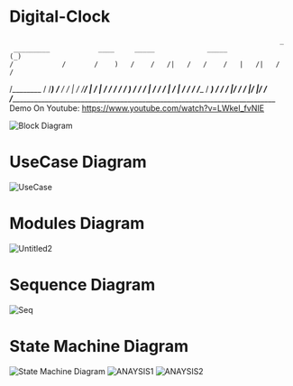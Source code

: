 # Digital-Clock
                                                                       _
	 _________            ____     _____             _____                (_)
    /			 /       /    )   /    /   /|   /   /    /   |   /|   /   /
   /________    /       /____)   /___ /   / |  /   /____/    |  / |  /   /
  /			   /       /    )   /    /   /  | /   /    /     | /  | /   /
 /            /____   / ___)   /    /   /   |/   /    /      |/   |/   /
/____________________________________________________________________________
Demo On Youtube: 
    https://www.youtube.com/watch?v=LWkeI_fvNIE
    
![Block Diagram](https://user-images.githubusercontent.com/51443318/95990021-4b9e9a00-0e2b-11eb-93e9-de58bccea198.PNG)
# UseCase Diagram
![UseCase](https://user-images.githubusercontent.com/51443318/99596821-9fd70400-29ff-11eb-9745-bdc11d7d219c.png)
# Modules Diagram
![Untitled2](https://user-images.githubusercontent.com/51443318/99533256-3f6ba680-29ae-11eb-891a-dcd0ae695947.png)
# Sequence Diagram
![Seq](https://user-images.githubusercontent.com/51443318/99717448-15031180-2ab2-11eb-8a3b-56c9fd77ba75.png)
# State Machine Diagram
![State Machine Diagram](https://user-images.githubusercontent.com/51443318/95990036-4fcab780-0e2b-11eb-90dd-9a1b4e7b3c3d.png)
![ANAYSIS1](https://user-images.githubusercontent.com/51443318/95990095-5fe29700-0e2b-11eb-8114-1d6fe8aeedc2.PNG)
![ANAYSIS2](https://user-images.githubusercontent.com/51443318/95990112-653fe180-0e2b-11eb-9e00-b3daaf449e1c.PNG)


